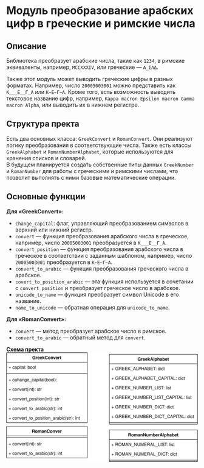 # Модуль преобразование арабских цифр в греческие и римские числа

## Описание

Библиотека преобразует арабские числа, такие как `1234`, в римские эквиваленты, например, `MCCXXXIV`, или греческие — `Α_ΣΛΔ`.

Также этот модуль может выводить греческие цифры в разных форматах. Например, число `20005003001` можно представить как `Κ___Ε__Γ_Α` или `Κ~Ε~Γ~Α`. Кроме того, есть возможность выводить текстовое название цифр, например, `Kappa macron Epsilon macron Gamma macron Alpha`, или выводить их в нижнем регистре.  

## Структура пректа

Есть два основных класса: `GreekConvert` и `RomanConvert`. Они реализуют логику преобразования в соответствующие числа. Также есть классы `GreekAlphabet` и `RomanNumberAlphabet`, которые используются для хранения списков и словарей.  
В будущем планируется создать собственные типы данных `GreekNumber` и `RomanNumber` для работы с греческими и римскими числами, что позволит выполнять с ними базовые математические операции.

## Основные функции

**Для «GreekConvert»:**

- `change_capital`: флаг, управляющий преобразованием символов в верхний или нижний регистр.
- `convert` — функция преобразования арабского числа в греческое, например, число `20005003001` преобразуется в `Κ___Ε__Γ_Α`.
- `convert_position` — функция преобразования арабского числа в греческое в соответствии с заданным шаблоном, например, число `20005003001` преобразуется в `Κ~Ε~Γ~Α`.
- `convert_to_arabic` — функция преобразования греческого числа в арабское.
- `covert_to_position_arabic` — эта функция используется в сочетании с `convert_position` и преобразует греческое число в арабское.
- `unicode_to_name` — функция преобразует символ Unicode в его название.
- `name_to_unicode` — обратная операция для `unicode_to_name`.

**Для «RomanConvert»:**

- `convert` — метод преобразует арабское число в римское.
- `convert_to_arabic` — обратный метод для `convert`.

**Схема пректа**  
![ScheemProject](./Diagrams/ArabicToRoman.drawio.svg)
